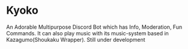 # Kyoko
An Adorable Multipurpose Discord Bot which has Info, Moderation, Fun Commands. It can also play music with its music-system based in Kazagumo(Shoukaku Wrapper). 
Still under development
